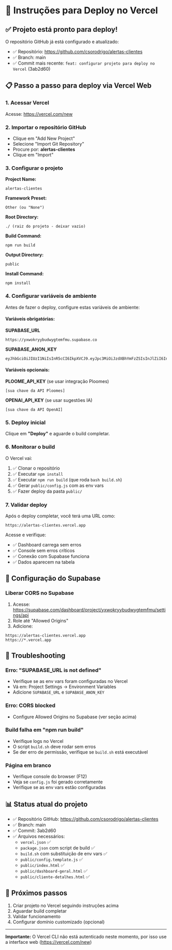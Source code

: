 # 🚀 Instruções para Deploy no Vercel

## ✅ Projeto está pronto para deploy!

O repositório GitHub já está configurado e atualizado:
- ✅ Repositório: https://github.com/csorodrigo/alertas-clientes
- ✅ Branch: main
- ✅ Commit mais recente: `feat: configurar projeto para deploy no Vercel` (3ab2d60)

## 📋 Passo a passo para deploy via Vercel Web

### 1. Acessar Vercel
Acesse: https://vercel.com/new

### 2. Importar o repositório GitHub
- Clique em "Add New Project"
- Selecione "Import Git Repository"
- Procure por: **alertas-clientes**
- Clique em "Import"

### 3. Configurar o projeto

**Project Name:**
```
alertas-clientes
```

**Framework Preset:**
```
Other (ou "None")
```

**Root Directory:**
```
./ (raiz do projeto - deixar vazio)
```

**Build Command:**
```
npm run build
```

**Output Directory:**
```
public
```

**Install Command:**
```
npm install
```

### 4. Configurar variáveis de ambiente

Antes de fazer o deploy, configure estas variáveis de ambiente:

#### Variáveis obrigatórias:

**SUPABASE_URL**
```
https://yxwokryybudwygtemfmu.supabase.co
```

**SUPABASE_ANON_KEY**
```
eyJhbGciOiJIUzI1NiIsInR5cCI6IkpXVCJ9.eyJpc3MiOiJzdXBhYmFzZSIsInJlZiI6Inl4d29rcnl5YnVkd3lndGVtZm11Iiwicm9sZSI6ImFub24iLCJpYXQiOjE3NTg3NDE2ODEsImV4cCI6MjA3NDMxNzY4MX0.ALgRRp1FivPIQ7TltZF7HPDS2d12RNAxTnc_BfRmJUg
```

#### Variáveis opcionais:

**PLOOME_API_KEY** (se usar integração Ploomes)
```
[sua chave da API Ploomes]
```

**OPENAI_API_KEY** (se usar sugestões IA)
```
[sua chave da API OpenAI]
```

### 5. Deploy inicial

Clique em **"Deploy"** e aguarde o build completar.

### 6. Monitorar o build

O Vercel vai:
1. ✅ Clonar o repositório
2. ✅ Executar `npm install`
3. ✅ Executar `npm run build` (que roda `bash build.sh`)
4. ✅ Gerar `public/config.js` com as env vars
5. ✅ Fazer deploy da pasta `public/`

### 7. Validar deploy

Após o deploy completar, você terá uma URL como:
```
https://alertas-clientes.vercel.app
```

Acesse e verifique:
- ✅ Dashboard carrega sem erros
- ✅ Console sem erros críticos
- ✅ Conexão com Supabase funciona
- ✅ Dados aparecem na tabela

## 🔧 Configuração do Supabase

### Liberar CORS no Supabase

1. Acesse: https://supabase.com/dashboard/project/yxwokryybudwygtemfmu/settings/api
2. Role até "Allowed Origins"
3. Adicione:
```
https://alertas-clientes.vercel.app
https://*.vercel.app
```

## 🐛 Troubleshooting

### Erro: "SUPABASE_URL is not defined"
- Verifique se as env vars foram configuradas no Vercel
- Vá em: Project Settings → Environment Variables
- Adicione `SUPABASE_URL` e `SUPABASE_ANON_KEY`

### Erro: CORS blocked
- Configure Allowed Origins no Supabase (ver seção acima)

### Build falha em "npm run build"
- Verifique logs no Vercel
- O script `build.sh` deve rodar sem erros
- Se der erro de permissão, verifique se `build.sh` está executável

### Página em branco
- Verifique console do browser (F12)
- Veja se `config.js` foi gerado corretamente
- Verifique se as env vars estão configuradas

## 📊 Status atual do projeto

- ✅ Repositório GitHub: https://github.com/csorodrigo/alertas-clientes
- ✅ Branch: main
- ✅ Commit: 3ab2d60
- ✅ Arquivos necessários:
  - `vercel.json` ✅
  - `package.json` com script de build ✅
  - `build.sh` com substituição de env vars ✅
  - `public/config.template.js` ✅
  - `public/index.html` ✅
  - `public/dashboard-geral.html` ✅
  - `public/cliente-detalhes.html` ✅

## 🎯 Próximos passos

1. Criar projeto no Vercel seguindo instruções acima
2. Aguardar build completar
3. Validar funcionamento
4. Configurar domínio customizado (opcional)

---

**Importante:** O Vercel CLI não está autenticado neste momento, por isso use a interface web (https://vercel.com/new)
